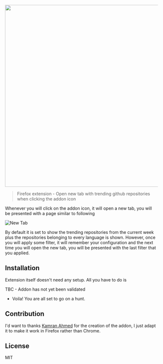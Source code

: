 <p align="center">
<img width="600" src="http://i.imgur.com/KUEq97P.png" text-align="center">
</p>

> Firefox extension - Open new tab with trending github repositories when clicking the addon icon

Whenever you will click on the addon icon, it will open a new tab, you will be presented with a page similar to following

![New Tab](http://i.imgur.com/COyJUJg.png)

By default it is set to show the trending repositories from the current week plus the repositories belonging to every language is shown. However, once you will apply some filter, it will remember your configuration and the next time you will open the new tab, you will be presented with the last filter that you applied.

## Installation

Extension itself doesn't need any setup. All you have to do is

TBC - Addon has not yet been validated


- Voila! You are all set to go on a hunt.

## Contribution
I'd want to thanks [Kamran Ahmed](https://kamranahmed.info) for the creation of the addon, I just adapt it to make it work in Firefox rather than Chrome.

## License
MIT


